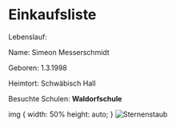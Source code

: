 # Einkaufsliste
<p>Lebenslauf: </p>
<p>Name: Simeon Messerschmidt</p>
<p>Geboren: 1.3.1998 </p>
<p>Heimtort: Schwäbisch Hall</p>

<p>Besuchte Schulen: <b>Waldorfschule</b></p>
img {
width: 50%
height: auto;
}
<img src="galaxy.jpg" alt="Sternenstaub">